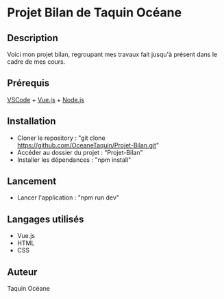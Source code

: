 # Projet Bilan de Taquin Océane

## Description

Voici mon projet bilan, regroupant mes travaux fait jusqu'à présent dans le cadre de mes cours.

## Prérequis

[VSCode](https://code.visualstudio.com/) + [Vue.js](https://vuejs.org/) + [Node.js](https://nodejs.org/en/)

## Installation

- Cloner le repository : "git clone https://github.com/OceaneTaquin/Projet-Bilan.git"
- Accéder au dossier du projet : "Projet-Bilan"
- Installer les dépendances : "npm install"

## Lancement

- Lancer l'application : "npm run dev"

## Langages utilisés

- Vue.js
- HTML
- CSS

## Auteur

Taquin Océane
